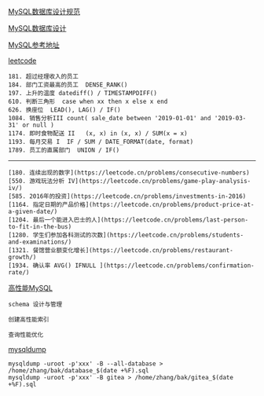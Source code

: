 
[MySQL数据库设计规范](./MySQL数据库设计规范.md)

[MySQL数据库设计](./MySQL数据库设计.md)

[MySQL参考地址](./MySQL参考地址.md)

[leetcode](./leetcode.md)

    181. 超过经理收入的员工
    184. 部门工资最高的员工  DENSE_RANK()
    197. 上升的温度 datediff() / TIMESTAMPDIFF()
    610. 判断三角形  case when xx then x else x end
    626. 换座位  LEAD(), LAG() / IF()
    1084. 销售分析III count( sale_date between '2019-01-01' and '2019-03-31' or null ) 
    1174. 即时食物配送 II   (x, x) in (x, x) / SUM(x = x)
    1193. 每月交易 I  IF / SUM / DATE_FORMAT(date, format)
    1789. 员工的直属部门  UNION / IF()

---

    [180. 连续出现的数字](https://leetcode.cn/problems/consecutive-numbers)
    [550. 游戏玩法分析 IV](https://leetcode.cn/problems/game-play-analysis-iv/)
    [585. 2016年的投资](https://leetcode.cn/problems/investments-in-2016)
    [1164. 指定日期的产品价格](https://leetcode.cn/problems/product-price-at-a-given-date/)
    [1204. 最后一个能进入巴士的人](https://leetcode.cn/problems/last-person-to-fit-in-the-bus)
    [1280. 学生们参加各科测试的次数](https://leetcode.cn/problems/students-and-examinations/)
    [1321. 餐馆营业额变化增长](https://leetcode.cn/problems/restaurant-growth/)
    [1934. 确认率 AVG() IFNULL ](https://leetcode.cn/problems/confirmation-rate/)  

[高性能MySQL](./高性能MySQL.md)

    schema 设计与管理

    创建高性能索引

    查询性能优化

[mysqldump](./mysqldump.md)

    mysqldump -uroot -p'xxx' -B --all-database > /home/zhang/bak/database_$(date +%F).sql
    mysqldump -uroot -p'xxx' -B gitea > /home/zhang/bak/gitea_$(date +%F).sql